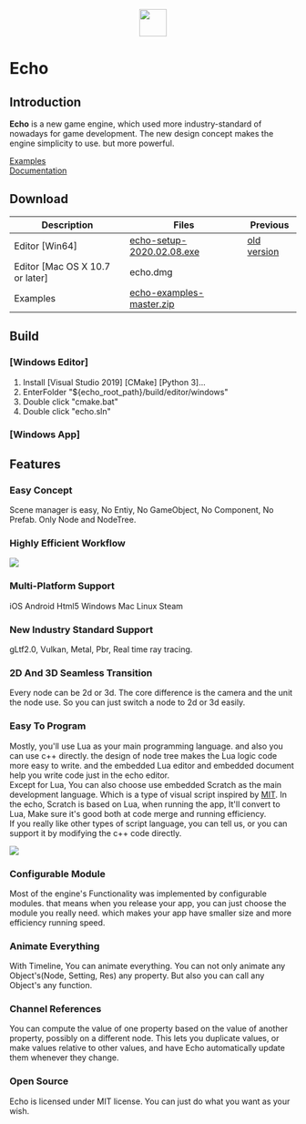 <p align="center">
    <img width="48" height="48" src="https://raw.githubusercontent.com/timi-liuliang/echo/master/editor/echo/Resource/App.ico">
</p>  

# Echo

## Introduction  

**Echo** is a new game engine, which used more industry-standard of nowadays for game development. The new design concept makes the engine simplicity to use. but more powerful.

[Examples](https://github.com/timi-liuliang/echo-examples)  
[Documentation](https://github.com/timi-liuliang/echo/wiki)  

## Download   
|Description|Files|Previous|
|---|---|---|   
|Editor [Win64]|[echo-setup-2020.02.08.exe](https://gzc-download.weiyun.com/ftn_handler/abad3ceaf2d58d3a058fd2a9d0548cbeccb4dcc5bb43943de2d8ef5f2bd725f99428e14e07b87bb103898495a0ce100820e646ee15cde9245fe3455649865ceb/echo-setup-2020.02.08.exe?fname=echo-setup-2020.02.08.exe&from=30113&version=3.3.3.3)|[old version](https://share.weiyun.com/5XoIpdC)|
|Editor [Mac OS X 10.7 or later]|echo.dmg|
|Examples|[echo-examples-master.zip](https://codeload.github.com/timi-liuliang/echo-examples/zip/master)|

## Build
### [Windows Editor]   
1. Install [Visual Studio 2019] [CMake] [Python 3]...
2. EnterFolder "${echo_root_path}/build/editor/windows"  
3. Double click "cmake.bat"
4. Double click "echo.sln"   
### [Windows App]   

## Features

### Easy Concept  
Scene manager is easy, No Entiy, No GameObject, No Component, No Prefab. Only Node and NodeTree.

###  Highly Efficient Workflow   
![](https://media.githubusercontent.com/media/timi-liuliang/echo-download/master/images/intro/echo.png)  

### Multi-Platform Support  
iOS Android Html5 Windows Mac Linux Steam  

### New Industry Standard Support
gLtf2.0, Vulkan, Metal, Pbr, Real time ray tracing.

### 2D And 3D Seamless Transition  
Every node can be 2d or 3d. The core difference is the camera and the unit the node use. So you can just switch a node to 2d or 3d easily.

### Easy To Program  
Mostly, you'll use Lua as your main programming language. and also you can use c++ directly. the design of node tree makes the Lua logic code more easy to write. and the embedded Lua editor and embedded document help you write code just in the echo editor.   
Except for Lua, You can also choose use embedded Scratch as the main development language. Which is a type of visual script inspired by [MIT](https://scratch.mit.edu/).  In the echo, Scratch is based on Lua, when running the app, It'll convert to Lua, Make sure it's good both at code merge and running efficiency.   
If you really like other types of script language, you can tell us, or you can support it by modifying the c++ code directly.

![](https://media.githubusercontent.com/media/timi-liuliang/echo-download/master/images/intro/echo1.png)   

### Configurable Module   
Most of the engine's Functionality was implemented by configurable modules. that means when you release your app, you can just choose the module you really need. which makes your app have smaller size and more efficiency running speed.

### Animate Everything   
With Timeline, You can animate everything. You can not only animate any Object's(Node, Setting, Res) any property. But also you can call any Object's any function.

### Channel References
You can compute the value of one property based on the value of another property, possibly on a different node. This lets you duplicate values, or make values relative to other values, and have Echo automatically update them whenever they change.

### Open Source  
Echo is licensed under MIT license. You can just do what you want as your wish.
